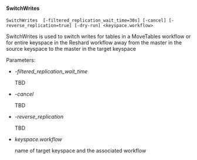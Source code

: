 
#### SwitchWrites

```
SwitchWrites  [-filtered_replication_wait_time=30s] [-cancel] [-reverse_replication=true] [-dry-run] <keyspace.workflow>
```

SwitchWrites is used to switch writes for tables in a MoveTables workflow or for entire keyspace in the
Reshard workflow away from the master in the source keyspace to the master in the target keyspace


Parameters:
 * *-filtered_replication_wait_time*

     TBD
 * *-cancel*

     TBD
 * *-reverse_replication*

    TBD
 * *keyspace.workflow*

    name of target keyspace and the associated workflow
